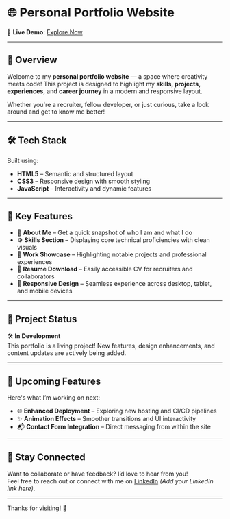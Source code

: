 # 🌐 Personal Portfolio Website

🚀 **Live Demo**: [Explore Now](https://adnanrasool128.github.io/portfolio/)

---

## 📖 Overview

Welcome to my **personal portfolio website** — a space where creativity meets code! This project is designed to highlight my **skills, projects, experiences**, and **career journey** in a modern and responsive layout.

Whether you're a recruiter, fellow developer, or just curious, take a look around and get to know me better!

---

## 🛠 Tech Stack

Built using:
- **HTML5** – Semantic and structured layout
- **CSS3** – Responsive design with smooth styling
- **JavaScript** – Interactivity and dynamic features

---

## 🎯 Key Features

- 📌 **About Me** – Get a quick snapshot of who I am and what I do  
- ⚙️ **Skills Section** – Displaying core technical proficiencies with clean visuals  
- 💼 **Work Showcase** – Highlighting notable projects and professional experiences  
- 📄 **Resume Download** – Easily accessible CV for recruiters and collaborators  
- 📱 **Responsive Design** – Seamless experience across desktop, tablet, and mobile devices  

---

## 🚧 Project Status

🛠️ **In Development**  
This portfolio is a living project! New features, design enhancements, and content updates are actively being added.

---

## 🔮 Upcoming Features

Here's what I’m working on next:
- 🌐 **Enhanced Deployment** – Exploring new hosting and CI/CD pipelines  
- ✨ **Animation Effects** – Smoother transitions and UI interactivity  
- 📬 **Contact Form Integration** – Direct messaging from within the site  

---

## 📢 Stay Connected

Want to collaborate or have feedback? I’d love to hear from you!  
Feel free to reach out or connect with me on [LinkedIn](#) *(Add your LinkedIn link here)*.

---

Thanks for visiting! 🚀
